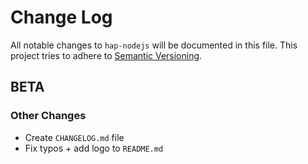 # Change Log

All notable changes to `hap-nodejs` will be documented in this file. This project tries to adhere to [Semantic Versioning](http://semver.org/).

## BETA

### Other Changes

- Create `CHANGELOG.md` file
- Fix typos + add logo to `README.md`
